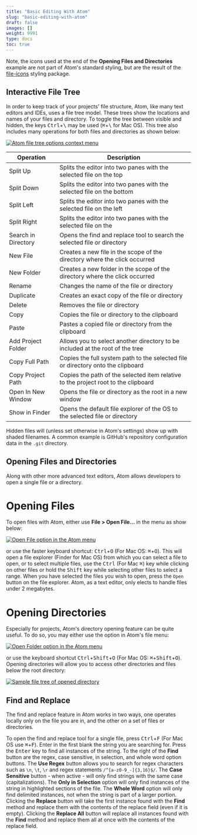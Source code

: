 ```yaml
---
title: "Basic Editing With Atom"
slug: "basic-editing-with-atom"
draft: false
images: []
weight: 9991
type: docs
toc: true
---
```


Note, the icons used at the end of the **Opening Files and Directories** example are not part of Atom's standard styling, but are the result of the [file-icons](https://atom.io/packages/file-icons) styling package.

## Interactive File Tree
In order to keep track of your projects' file structure, Atom, like many text editors and IDEs, uses a file tree model. These trees show the locations and names of your files and directory. To toggle the tree between visible and hidden, the keys <kbd>Ctrl</kbd>+<kbd>\\</kbd> may be used (<kbd>⌘</kbd>+<kbd>\\</kbd> for Mac OS). This tree also includes many operations for both files and directories as shown below:

[![Atom file tree options context menu][1]][1]

| Operation | Description |
| --------- | ----------- |
|Split Up|Splits the editor into two panes with the selected file on the top|
|Split Down|Splits the editor into two panes with the selected file on the bottom|
|Split Left|Splits the editor into two panes with the selected file on the left|
|Split Right|Splits the editor into two panes with the selected file on the |
|Search in Directory|Opens the find and replace tool to search the selected file or directory|
|New File|Creates a new file in the scope of the directory where the click occurred|
|New Folder|Creates a new folder in the scope of the directory where the click occurred|
|Rename|Changes the name of the file or directory|
|Duplicate|Creates an exact copy of the file or directory|
|Delete|Removes the file or directory|
|Copy|Copies the file or directory to the clipboard|
|Paste|Pastes a copied file or directory from the clipboard|
|Add Project Folder|Allows you to select another directory to be included at the root of the tree|
|Copy Full Path|Copies the full system path to the selected file or directory onto the clipboard|
|Copy Project Path|Copies the path of the selected item relative to the project root to the clipboard|
|Open In New Window|Opens the file or directory as the root in a new window|
|Show in Finder|Opens the default file explorer of the OS to the selected file or directory|

Hidden files will (unless set otherwise in Atom's settings) show up with shaded filenames. A common example is GitHub's repository configuration data in the `.git` directory.

  [1]: https://i.stack.imgur.com/TytzW.png

## Opening Files and Directories
Along with other more advanced text editors, Atom allows developers to open a single file or a directory.

# Opening Files

To open files with Atom, either use **File > Open File...** in the menu as show below:

[![Open File option in the Atom menu][1]][1]

or use the faster keyboard shortcut: <kbd>Ctrl</kbd>+<kbd>O</kbd> (For Mac OS: <kbd>⌘</kbd>+<kbd>O</kbd>). This will open a file explorer (Finder for Mac OS) from which you can select a file to open, or to select multiple files,  use the <kbd>Ctrl</kbd> (For Mac <kbd>⌘</kbd>) key while clicking on other files or hold the <kbd>Shift</kbd> key while selecting other files to select a range. When you have selected the files you wish to open, press the `Open` button on the file explorer. Atom, as a text editor, only elects to handle files under 2 megabytes.

# Opening Directories

Especially for projects, Atom's directory opening feature can be quite useful. To do so, you may either use the option in Atom's file menu:

[![Open Folder option in the Atom menu][2]][2]

or use the keyboard shortcut <kbd>Ctrl</kbd>+<kbd>Shift</kbd>+<kbd>O</kbd> (For Mac OS: <kbd>⌘</kbd>+<kbd>Shift</kbd>+<kbd>O</kbd>). Opening directories will allow you to access other directories and files below the root directory:

[![Sample file tree of opened directory][3]][3]

  [1]: https://i.stack.imgur.com/jsgBs.png
  [2]: https://i.stack.imgur.com/TMARj.png
  [3]: https://i.stack.imgur.com/v1lNw.png

## Find and Replace
The find and replace feature in Atom works in two ways, one operates locally only on the file you are in, and the other on a set of files or directories.

To open the find and replace tool for a single file, press <kbd>Ctrl</kbd>+<kbd>F</kbd> (For Mac OS use <kbd>⌘</kbd>+<kbd>F</kbd>). Enter in the first blank the string you are searching for. Press the <kbd>Enter</kbd> key to find all instances of the string. To the right of the **Find** button are the regex, case sensitive, in selection, and whole word option buttons. The **Use Regex** button allows you to search for regex characters such as `\n`, `\t`, `\r` and regex statements `/^[a-z0-9_-]{3,16}$/`. The **Case Sensitive** button - when active - will only find strings with the same case (capitalizations). The **Only in Selection** option will only find instances of the string in highlighted sections of the file. The **Whole Word** option will only find delimited instances, not when the string is part of a larger portion. Clicking the **Replace** button will take the first instance found with the **Find** method and replace them with the contents of the replace field (even if it is empty). Clicking the **Replace All** button will replace all instances found with the **Find** method and replace them all at once with the contents of the replace field.

